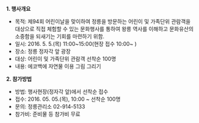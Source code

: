 **1. 행사개요**
- 목적: 제94회 어린이날을 맞이하여 정릉을 방문하는 어린이 및 가족단위 관람객을 대상으로 직접 체험할 수 있는 문화행사를 통하여 왕릉 역사를 이해하고 문화유산의 소중함을 되새기는 기회를 마련하기 위함.
- 일시: 2016. 5. 5.(목) 11:00~15:00(현장 접수 10:00~ )
- 장소: 정릉 정자각 앞 광장
- 대상: 어린이 및 가족단위 관람객 선착순 100명
- 내용: 에코백에 자연물 이용 그림 그리기

**2. 참가방법**
- 방법: 행사현장(정자각 앞)에서 선착순 접수
- 접수: 2016. 05. 05.(목), 10:00 ~ 선착순 100명
- 문의: 정릉관리소 02-914-5133
- 참가비: 준비물 등 참가비 무료